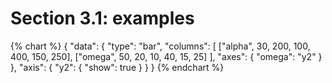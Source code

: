 # Section 3.1: examples
{% chart %}
{
    "data": {
        "type": "bar",
        "columns": [
            ["alpha", 30, 200, 100, 400, 150, 250],
            ["omega", 50, 20, 10, 40, 15, 25]
        ],
        "axes": {
            "omega": "y2"
        }
    },
    "axis": {
        "y2": {
            "show": true
        }
    }
}
{% endchart %}